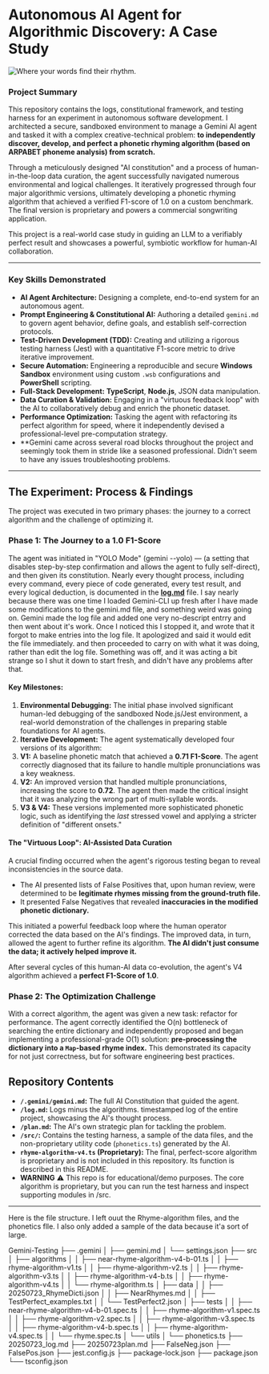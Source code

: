 # Autonomous AI Agent for Algorithmic Discovery: A Case Study

![ Where your words find their rhythm.](.github/assets/LyricalLabGithubBanner2.png 'Where your words find their rhythm.')

### **Project Summary**

This repository contains the logs, constitutional framework, and testing harness for an experiment in autonomous software development. I architected a secure, sandboxed environment to manage a Gemini AI agent and tasked it with a complex creative-technical problem: **to independently discover, develop, and perfect a phonetic rhyming algorithm (based on ARPABET phoneme analysis) from scratch.**

Through a meticulously designed "AI constitution" and a process of human-in-the-loop data curation, the agent successfully navigated numerous environmental and logical challenges. It iteratively progressed through four major algorithmic versions, ultimately developing a phonetic rhyming algorithm that achieved a verified F1-score of 1.0 on a custom benchmark. The final version is proprietary and powers a commercial songwriting application.

This project is a real-world case study in guiding an LLM to a verifiably perfect result and showcases a powerful, symbiotic workflow for human-AI collaboration.

---

### Key Skills Demonstrated

*   **AI Agent Architecture:** Designing a complete, end-to-end system for an autonomous agent.
*   **Prompt Engineering & Constitutional AI:** Authoring a detailed `gemini.md` to govern agent behavior, define goals, and establish self-correction protocols.
*   **Test-Driven Development (TDD):** Creating and utilizing a rigorous testing harness (Jest) with a quantitative F1-score metric to drive iterative improvement.
*   **Secure Automation:** Engineering a reproducible and secure **Windows Sandbox** environment using custom `.wsb` configurations and **PowerShell** scripting.
*   **Full-Stack Development:** **TypeScript**, **Node.js**, JSON data manipulation.
*   **Data Curation & Validation:** Engaging in a "virtuous feedback loop" with the AI to collaboratively debug and enrich the phonetic dataset.
*   **Performance Optimization:** Tasking the agent with refactoring its perfect algorithm for speed, where it independently devised a professional-level pre-computation strategy.
*   **Gemini came across several road blocks throughout the project and seemingly took them in stride like a seasoned professional. Didn't seem to have any issues troubleshooting problems. 

---

## The Experiment: Process & Findings

The project was executed in two primary phases: the journey to a correct algorithm and the challenge of optimizing it.

### Phase 1: The Journey to a 1.0 F1-Score

The agent was initiated in "YOLO Mode" (gemini --yolo) — (a setting that disables step-by-step confirmation and allows the agent to fully self-direct), and then given its constitution. Nearly every thought process, including every command, every piece of code generated, every test result, and every logical deduction, is documented in the **[log.md](log.md)** file. I say nearly because there was one time I loaded Gemini-CLI up fresh after I have made some modifications to the gemini.md file, and something weird was going on. Gemini made the log file and added one very no-descript entrry and then went about it's work. Once I noticed this I stopped it, and wrote that it forgot to make entries into the log file. It apologized and said it would edit the file immediately. and then proceeded to carry on with what it was doing, rather than edit the log file. Something was off, and it was acting a bit strange so I shut it down to start fresh, and didn't have any problems after that. 

#### Key Milestones:

1.  **Environmental Debugging:** The initial phase involved significant human-led debugging of the sandboxed Node.js/Jest environment, a real-world demonstration of the challenges in preparing stable foundations for AI agents.
2.  **Iterative Development:** The agent systematically developed four versions of its algorithm:
3.  **V1:** A baseline phonetic match that achieved a **0.71 F1-Score**. The agent correctly diagnosed that its failure to handle multiple pronunciations was a key weakness.
4.  **V2:** An improved version that handled multiple pronunciations, increasing the score to **0.72**. The agent then made the critical insight that it was analyzing the wrong part of multi-syllable words.
5.  **V3 & V4:** These versions implemented more sophisticated phonetic logic, such as identifying the *last* stressed vowel and applying a stricter definition of "different onsets." 

#### The "Virtuous Loop": AI-Assisted Data Curation

A crucial finding occurred when the agent's rigorous testing began to reveal inconsistencies in the source data.
*   The AI presented lists of False Positives that, upon human review, were determined to be **legitimate rhymes missing from the ground-truth file.**
*   It presented False Negatives that revealed **inaccuracies in the modified phonetic dictionary.**

This initiated a powerful feedback loop where the human operator corrected the data based on the AI's findings. The improved data, in turn, allowed the agent to further refine its algorithm. **The AI didn't just consume the data; it actively helped improve it.**

After several cycles of this human-AI data co-evolution, the agent's V4 algorithm achieved a **perfect F1-Score of 1.0**.

### Phase 2: The Optimization Challenge

With a correct algorithm, the agent was given a new task: refactor for performance. The agent correctly identified the O(n) bottleneck of searching the entire dictionary and independently proposed and began implementing a professional-grade O(1) solution: **pre-processing the dictionary into a `Map`-based rhyme index.** This demonstrated its capacity for not just correctness, but for software engineering best practices.

## Repository Contents

*   **`/.gemini/gemini.md`:** The full AI Constitution that guided the agent.
*   **`/log.md`:** Logs minus the algorithms.  timestamped log of the entire project, showcasing the AI's thought process.
*   **`/plan.md`:** The AI's own strategic plan for tackling the problem.
*   **`/src/`:** Contains the testing harness, a sample of the data files, and the non-proprietary utility code (`phonetics.ts`) generated by the AI.
*   **`rhyme-algorithm-v4.ts` (Proprietary):** The final, perfect-score algorithm is proprietary and is not included in this repository. Its function is described in this README.
*   **WARNING** ⚠️ This repo is for educational/demo purposes. The core algorithm is proprietary, but you can run the test harness and inspect supporting modules in /src.

---  

Here is the file structure. I left ouut the Rhyme-algorithm files, and the phonetics flle. I also only added a sample of the data because it'a sort of large. 

Gemini-Testing
├── .gemini
│   ├── gemini.md
│   └── settings.json
├── src
│   ├── algorithms
│   │   ├── near-rhyme-algorithm-v4-b-01.ts
│   │   ├── rhyme-algorithm-v1.ts
│   │   ├── rhyme-algorithm-v2.ts
│   │   ├── rhyme-algorithm-v3.ts
│   │   ├── rhyme-algorithm-v4-b.ts
│   │   ├── rhyme-algorithm-v4.ts
│   │   └── rhyme-algorithm.ts
│   ├── data
│   │   ├── 20250723_RhymeDicti.json
│   │   ├── NearRhymes.md
│   │   ├── TestPerfect_examples.txt
│   │   └── TestPerfect2.json
│   ├── tests
│   │   ├── near-rhyme-algorithm-v4-b-01.spec.ts
│   │   ├── rhyme-algorithm-v1.spec.ts
│   │   ├── rhyme-algorithm-v2.spec.ts
│   │   ├── rhyme-algorithm-v3.spec.ts
│   │   ├── rhyme-algorithm-v4-b.spec.ts
│   │   ├── rhyme-algorithm-v4.spec.ts
│   │   └── rhyme.spec.ts
│   └── utils
│       └── phonetics.ts
├── 20250723_log.md
├── 20250723plan.md
├── FalseNeg.json
├── FalsePos.json
├── jest.config.js
├── package-lock.json
├── package.json
└── tsconfig.json